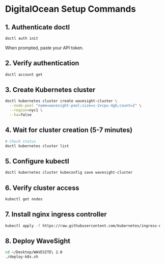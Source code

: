 # DigitalOcean Setup Commands

## 1. Authenticate doctl
```bash
doctl auth init
```
When prompted, paste your API token.

## 2. Verify authentication
```bash
doctl account get
```

## 3. Create Kubernetes cluster
```bash
doctl kubernetes cluster create wavesight-cluster \
  --node-pool "name=wavesight-pool;size=s-2vcpu-4gb;count=2" \
  --region=nyc1 \
  --ha=false
```

## 4. Wait for cluster creation (5-7 minutes)
```bash
# Check status
doctl kubernetes cluster list
```

## 5. Configure kubectl
```bash
doctl kubernetes cluster kubeconfig save wavesight-cluster
```

## 6. Verify cluster access
```bash
kubectl get nodes
```

## 7. Install nginx ingress controller
```bash
kubectl apply -f https://raw.githubusercontent.com/kubernetes/ingress-nginx/controller-v1.8.2/deploy/static/provider/do/deploy.yaml
```

## 8. Deploy WaveSight
```bash
cd ~/Desktop/WAVESITE\ 2.0
./deploy-k8s.sh
```